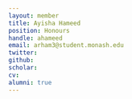 ```yaml
---
layout: member
title: Ayisha Hameed
position: Honours
handle: ahameed
email: arham3@student.monash.edu
twitter:
github:
scholar:
cv:
alumni: true
---
```

